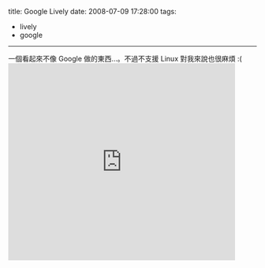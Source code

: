 title: Google Lively
date: 2008-07-09 17:28:00
tags: 
- lively
- google
---

一個看起來不像 Google 做的東西…。不過不支援 Linux 對我來說也很麻煩 :(  <iframe src='http://embed.lively.com/iframe?rid=-483274512427318342' width='460' height='400' marginwidth='0' marginheight='0' frameborder='0' scrolling='no'></iframe>